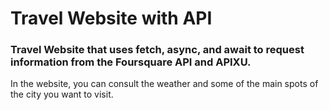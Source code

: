# Travel Website with API

### Travel Website that uses fetch, async, and await to request information from the Foursquare API and APIXU.

In the website, you can consult the weather and some of the main spots of the city you want to visit.



